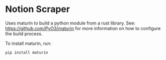 # Notion Scraper

Uses maturin to build a python module from a rust library.
See: https://github.com/PyO3/maturin for more information on how to configure the build process.

To install maturin, run:
```
pip install maturin
```
